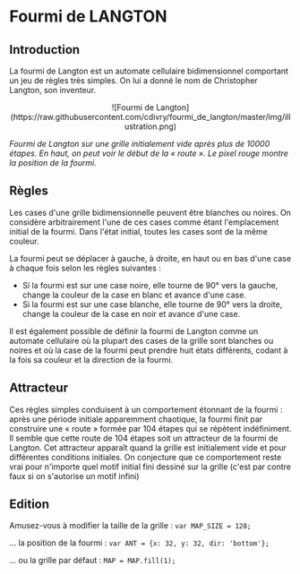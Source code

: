 # Fourmi de LANGTON


## Introduction

La fourmi de Langton est un automate cellulaire bidimensionnel comportant un jeu de règles très simples. On lui a donné le nom de Christopher Langton, son inventeur. 

<p align="center">
![Fourmi de Langton](https://raw.githubusercontent.com/cdivry/fourmi_de_langton/master/img/illustration.png)

*Fourmi de Langton sur une grille initialement vide après plus de 10000 étapes. En haut, on peut voir le début de la « route ». Le pixel rouge montre la position de la fourmi.*
</p>


## Règles

Les cases d'une grille bidimensionnelle peuvent être blanches ou noires. On considère arbitrairement l'une de ces cases comme étant l'emplacement initial de la fourmi. Dans l'état initial, toutes les cases sont de la même couleur.

La fourmi peut se déplacer à gauche, à droite, en haut ou en bas d'une case à chaque fois selon les règles suivantes :
* Si la fourmi est sur une case noire, elle tourne de 90° vers la gauche, change la couleur de la case en blanc et avance d'une case.
* Si la fourmi est sur une case blanche, elle tourne de 90° vers la droite, change la couleur de la case en noir et avance d'une case.

Il est également possible de définir la fourmi de Langton comme un automate cellulaire où la plupart des cases de la grille sont blanches ou noires et où la case de la fourmi peut prendre huit états différents, codant à la fois sa couleur et la direction de la fourmi.



## Attracteur

Ces règles simples conduisent à un comportement étonnant de la fourmi : après une période initiale apparemment chaotique, la fourmi finit par construire une « route » formée par 104 étapes qui se répètent indéfiniment. Il semble que cette route de 104 étapes soit un attracteur de la fourmi de Langton.
Cet attracteur apparaît quand la grille est initialement vide et pour différentes conditions initiales. On conjecture que ce comportement reste vrai pour n'importe quel motif initial fini dessiné sur la grille (c'est par contre faux si on s'autorise un motif infini)



## Edition

Amusez-vous à modifier la taille de la grille :
```var MAP_SIZE = 128;```

... la position de la fourmi :
```var ANT = {x: 32, y: 32, dir: 'bottom'};```

... ou la grille par défaut :
```MAP = MAP.fill(1);```
